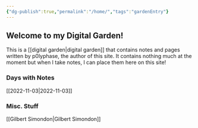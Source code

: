 ```yaml
---
{"dg-publish":true,"permalink":"/home/","tags":"gardenEntry"}
---
```



## Welcome to my Digital Garden!

This is a [[digital garden\|digital garden]] that contains notes and pages written by p0lyphase, the author of this site. It contains nothing much at the moment but when I take notes, I can place them here on this site!

### Days with Notes
[[2022-11-03\|2022-11-03]]

### Misc. Stuff
[[Gilbert Simondon\|Gilbert Simondon]]
